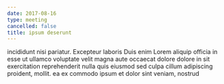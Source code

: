 ```yaml
---
date: 2017-08-16
type: meeting
cancelled: false
title: ipsum deserunt
---
```

incididunt nisi pariatur. Excepteur laboris Duis enim Lorem aliquip officia in esse ut ullamco voluptate velit magna aute occaecat dolore dolore in sit exercitation reprehenderit nulla quis eiusmod sed culpa cillum adipiscing proident, mollit. ea ex commodo ipsum et dolor sint veniam, nostrud